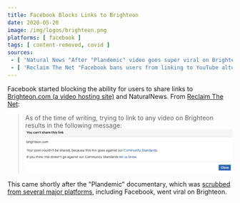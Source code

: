 ```yaml
---
title: Facebook Blocks Links to Brighteon
date: 2020-05-20
image: /img/logos/brighteon.png
platforms: [ facebook ]
tags: [ content-removed, covid ]
sources:
 - [ 'Natural News "After "Plandemic" video goes super viral on Brighteon.com, Facebook bans all Brighteon links, regardless of content" by Mike Adams (20 May 2020)', 'https://archive.vn/85iUm' ]
 - [ 'Reclaim The Net "Facebook bans users from linking to YouTube alternative Brighteon after it hosted Judy Mikovits Plandemic doc" by Fabrizio Bulleri (22 May 2020)', 'https://archive.vn/hSatA' ]
---
```


Facebook started blocking the ability for users to share links to [Brighteon.com (a video hosting site)](/alttech/brighteon/) and NaturalNews.
From [Reclaim The Net](https://archive.vn/hSatA#selection-405.0-412.1):
> As of the time of writing, trying to link to any video on Brighteon results in the following message:
> ![](reclaim-the-net-screenshot.png)

This came shortly after the "Plandemic" documentary, which was [scrubbed from several major platforms](/events/youtube-and-facebook-remove-plandemic-part1/), including Facebook, went viral on Brighteon.
